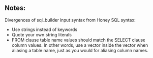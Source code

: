 ## Notes:

Divergences of sql_builder input syntax from Honey SQL syntax:

* Use strings instead of keywords
* Quote your own string literals
* FROM clause table name values should match the SELECT clause column values.
In other words, use a vector inside the vector when aliasing a table name, just as you would for aliasing column names.
  